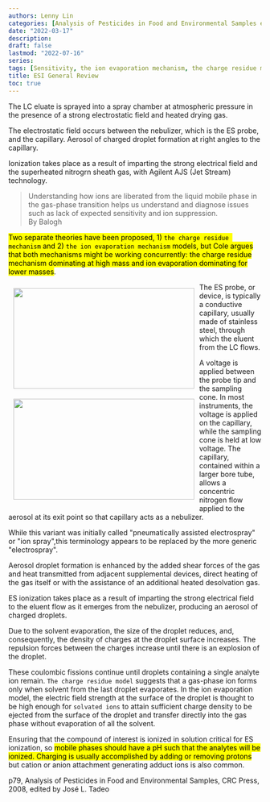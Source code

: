 ```yaml
---
authors: Lenny Lin
categories: [Analysis of Pesticides in Food and Environmental Samples edited by Jose L. Tadeo]
date: "2022-03-17"
description: 
draft: false
lastmod: "2022-07-16"
series:
tags: [Sensitivity, the ion evaporation mechanism, the charge residue mechanism]
title: ESI General Review
toc: true
---
```




The LC eluate is sprayed into a spray chamber at atmospheric pressure in the presence of a strong electrostatic field and heated drying gas.  

The electrostatic field occurs between the nebulizer, which is the ES probe, and the capillary. Aerosol of charged droplet formation at right angles to the capillary. 

Ionization takes place as a result of imparting the strong electrical field and the superheated nitrogrn sheath gas, with Agilent AJS (Jet Stream) technology.


<!--more-->

> Understanding how ions are liberated from the liquid mobile phase in the gas-phase transition helps us understand and diagnose issues such as lack of expected sensitivity and ion suppression.  
> By Balogh

<mark>Two separate theories have been proposed, 1) `the charge residue mechanism` and 2) `the ion evaporation mechanism` models, but Cole argues that both mechanisms might be working concurrently: the charge residue mechanism dominating at high mass and ion evaporation dominating for lower masses</mark>.     

<img width ="360" height= "200" src = "/docs/images/Screenshot 2022-06-28 131221.png" style ="float: left" HSPACE="10" VSPACE="10"/>
<img width ="360" height= "200" src = "/docs/images/Screenshot 2022-06-28 131304.png" style ="float: left" HSPACE="10" VSPACE="10"/>
The ES probe, or device, is typically a conductive capillary, usually made of stainless steel, through which the eluent from the LC flows.   

A voltage is applied between the probe tip and the sampling cone. In most instruments, the voltage is applied on the capillary, while the sampling cone is held at low voltage. The capillary, contained within a larger bore tube, allows a concentric nitrogen flow applied to the aerosol at its exit point so that capillary acts as a nebulizer.   

While this variant was initially called "pneumatically assisted electrospray" or "ion spray",this terminology appears to be replaced by the more generic "electrospray".   

Aerosol droplet formation is enhanced by the added shear forces of the gas and heat transmitted from adjacent supplemental devices, direct heating of the gas itself or with the assistance of an additional heated desolvation gas.  

ES ionization takes place as a result of imparting the strong electrical field to the eluent flow as it emerges from the nebulizer, producing an aerosol of charged droplets.    

Due to the solvent evaporation, the size of the droplet reduces, and, consequently, the density of charges at the droplet surface increases. The repulsion forces between the charges increase until there is an explosion of the droplet.   

These coulombic fissions continue until droplets containing a single analyte ion remain. `The charge residue model` suggests that a gas-phase ion forms only when solvent from the last droplet evaporates. In the ion evaporation model, the electric field strength at the surface of the droplet is thought to be high enough for `solvated ions` to attain sufficient charge density to be ejected from the surface of the droplet and transfer directly into the gas phase without evaporation of all the solvent.   

Ensuring that the compound of interest is ionized in solution critical for ES ionization, so <mark>mobile phases should have a pH such that the analytes will be ionized. Charging is usually accomplished by adding or removing protons</mark> but cation or anion attachment generating adduct ions is also common. 


p79, Analysis of Pesticides in Food and Environmental Samples, CRC Press, 2008, edited by Jos&eacute; L. Tadeo
